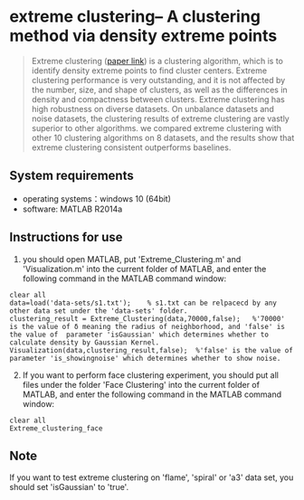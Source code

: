 # extreme clustering– A clustering method via density extreme points
>Extreme clustering ([paper link](https://www.sciencedirect.com/science/article/pii/S0020025520306587)) is a clustering algorithm, which is to identify density extreme points to find cluster centers. Extreme clustering performance is very outstanding, and it is not affected by the number, size, and shape of clusters, as well as the differences in density and compactness between clusters. Extreme clustering has high robustness on diverse datasets. On unbalance datasets and noise datasets, the clustering results of extreme clustering are vastly superior to other algorithms. we compared extreme clustering with other 10 clustering algorithms on 8 datasets, and the results show that extreme clustering consistent outperforms baselines.
## System requirements
+ operating systems：windows 10 (64bit)
+ software: MATLAB R2014a
## Instructions for use
1. you should open MATLAB, put 'Extreme_Clustering.m' and 'Visualization.m'  into the current folder of MATLAB, and enter the following command in the MATLAB command window:
<pre><code>clear all
data=load('data-sets/s1.txt');    % s1.txt can be relpacecd by any other data set under the 'data-sets' folder. 
clustering_result = Extreme_Clustering(data,70000,false);   %'70000' is the value of δ meaning the radius of neighborhood, and 'false' is the value of  parameter 'isGaussian' which determines whether to calculate density by Gaussian Kernel.
Visualization(data,clustering_result,false);  %'false' is the value of parameter 'is_showingnoise' which determines whether to show noise.
</code></pre>
2. If you want to perform face clustering experiment, you should put all files under the folder 'Face Clustering' into the current folder of MATLAB, and enter the following command in the MATLAB command window:
<pre><code>clear all
Extreme_clustering_face
</code></pre>
## Note
If you want to test extreme clustering on 'flame', 'spiral' or 'a3' data set, you should set 'isGaussian' to 'true'.
